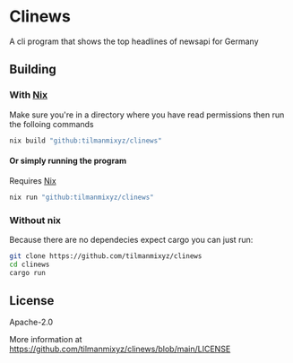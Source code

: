 # Clinews

A cli program that shows the top headlines of newsapi for Germany

## Building

### With [Nix](https://nixos.org)

Make sure you're in a directory where you have read permissions
then run the folloing commands

```sh
nix build "github:tilmanmixyz/clinews"
```

#### Or simply running the program

Requires [Nix](https://nixos.org)

```sh
nix run "github:tilmanmixyz/clinews"
```

### Without nix

Because there are no dependecies expect cargo you can just run:

```sh
git clone https://github.com/tilmanmixyz/clinews
cd clinews
cargo run
```


## License

Apache-2.0

More information at <https://github.com/tilmanmixyz/clinews/blob/main/LICENSE>
